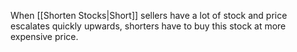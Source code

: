 When [[Shorten Stocks|Short]] sellers have a lot of stock and price escalates quickly upwards, shorters have to buy this stock at more expensive price. 
